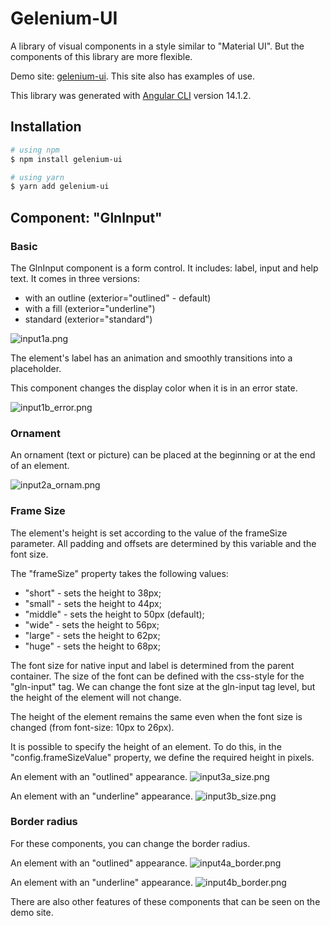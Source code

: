 # Gelenium-UI

A library of visual components in a style similar to "Material UI".
But the components of this library are more flexible.

Demo site: [gelenium-ui](https://alx-melnichuk.github.io/gelenium-ui/).
This site also has examples of use.

This library was generated with [Angular CLI](https://v14.angular.io/cli) version 14.1.2.

## Installation

```bash
# using npm
$ npm install gelenium-ui

# using yarn
$ yarn add gelenium-ui
```

## Component: "GlnInput"

### Basic
The GlnInput component is a form control. It includes: label, input and help text.
It comes in three versions:

- with an outline (exterior="outlined" - default)
- with a fill (exterior="underline")
- standard (exterior="standard")

![input1a.png](https://github.com/alx-melnichuk/gelenium-ui/raw/master/pictures-readme/input1a.png)

                
The element's label has an animation and smoothly transitions into a placeholder.

This component changes the display color when it is in an error state.

![input1b_error.png](https://github.com/alx-melnichuk/gelenium-ui/raw/master/pictures-readme/input1b_error.png)


### Ornament

An ornament (text or picture) can be placed at the beginning or at the end of an element.

![input2a_ornam.png](https://github.com/alx-melnichuk/gelenium-ui/raw/master/pictures-readme/input2a_ornam.png)


### Frame Size

The element's height is set according to the value of the frameSize parameter. 
All padding and offsets are determined by this variable and the font size.

The "frameSize" property takes the following values:
- "short" - sets the height to 38px;
- "small" - sets the height to 44px;
- "middle" - sets the height to 50px (default);
- "wide" - sets the height to 56px;
- "large" - sets the height to 62px;
- "huge" - sets the height to 68px;

The font size for native input and label is determined from the parent container.
The size of the font can be defined with the css-style for the "gln-input" tag.
We can change the font size at the gln-input tag level, but the height of the element will not change.

The height of the element remains the same even when the font size is changed (from font-size: 10px to 26px).

It is possible to specify the height of an element. To do this, in the "config.frameSizeValue" property, we define the required height in pixels.

An element with an "outlined" appearance.
![input3a_size.png](https://github.com/alx-melnichuk/gelenium-ui/raw/master/pictures-readme/input3a_size.png)

An element with an "underline" appearance.
![input3b_size.png](https://github.com/alx-melnichuk/gelenium-ui/raw/master/pictures-readme/input3b_size.png)


### Border radius

For these components, you can change the border radius.

An element with an "outlined" appearance.
![input4a_border.png](https://github.com/alx-melnichuk/gelenium-ui/raw/master/pictures-readme/input4a_border.png)

An element with an "underline" appearance.
![input4b_border.png](https://github.com/alx-melnichuk/gelenium-ui/raw/master/pictures-readme/input4b_border.png)

There are also other features of these components that can be seen on the demo site.
